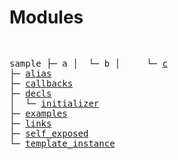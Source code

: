 Modules
=======

<p><pre>

sample
├─ a
│  └─ b
│     └─ <a href="sample/a/b/c.md">c</a>
├─ <a href="sample/alias.md">alias</a>
├─ <a href="sample/callbacks.md">callbacks</a>
├─ <a href="sample/decls.md">decls</a>
│  └─ <a href="sample/decls/initializer.md">initializer</a>
├─ <a href="sample/examples.md">examples</a>
├─ <a href="sample/links.md">links</a>
├─ <a href="sample/self_exposed.md">self_exposed</a>
└─ <a href="sample/template_instance.md">template_instance</a>
</pre></p>
